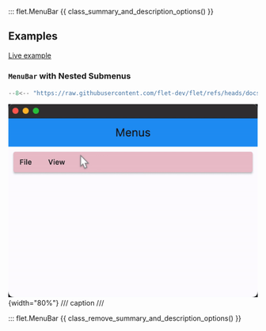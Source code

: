 ::: flet.MenuBar
{{ class_summary_and_description_options() }}

## Examples

[Live example](https://flet-controls-gallery.fly.dev/navigation/menubar)

### `MenuBar` with Nested Submenus

```python
--8<-- "https://raw.githubusercontent.com/flet-dev/flet/refs/heads/docs/sdk/python/examples/controls/menu-bar/nested-submenus.py"
```

![nested-submenus](https://raw.githubusercontent.com/flet-dev/flet/docs/sdk/python/examples/controls/menu-bar/media/nested-submenus.gif){width="80%"}
/// caption
///

::: flet.MenuBar
{{ class_remove_summary_and_description_options() }}

